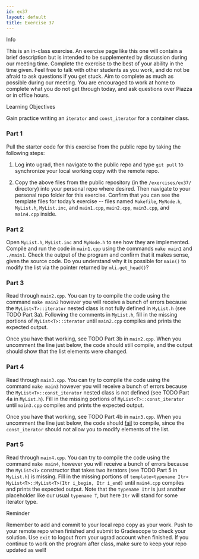 ```yaml
---
id: ex37
layout: default
title: Exercise 37
---
```


<div class='admonition info'>
<div class='title'>Info</div>
<div class='content'>
<p>This is an in-class exercise. An exercise page like this one will contain a brief description but is intended to be supplemented by discussion during our meeting time. Complete the exercise to the best of your ability in the time given. Feel free to talk with other students as you work, and do not be afraid to ask questions if you get stuck. Aim to complete as much as possible during our meeting. You are encouraged to work at home to complete what you do not get through today, and ask questions over Piazza or in office hours.</p>
</div>
</div>

<div class='admonition tip'>
<div class='title'>Learning Objectives</div>
<div class='content'>
<p>Gain practice writing an <code>iterator</code> and <code>const_iterator</code> for a container class.</p>
</div>
</div>

### Part 1
Pull the starter code for this exercise from the public repo by taking the following steps:

1.	Log into ugrad, then navigate to the public repo and type `git pull` to synchronize your local working copy with the remote repo.

2.	Copy the above files from the public repository (in the `/exercises/ex37/` directory) into your personal repo where desired. Then navigate to your personal repo folder for this exercise. Confirm that you can see the template files for today’s exercise -- files named `Makefile`, `MyNode.h`, `MyList.h`, `MyList.inc`, and `main1.cpp`, `main2.cpp`, `main3.cpp`, and `main4.cpp` inside.


### Part 2
Open `MyList.h`, `MyList.inc` and `MyNode.h` to see how they are implemented. Compile and run the code in `main1.cpp` using the commands `make main1` and `./main1`. Check the output of the program and confirm that it makes sense, given the source code. Do you understand why it is possible for `main()` to modify the list via the pointer returned by `mli.get_head()`?

### Part 3
Read through `main2.cpp`.  You can try to compile the code using the command `make main2` however you will receive a bunch of errors because the `MyList<T>::iterator` nested class is not fully defined in `MyList.h` (see TODO Part 3a).  Following the comments in `MyList.h`, fill in the missing portions of `MyList<T>::iterator` until `main2.cpp` compiles and prints the expected output.

Once you have that working, see TODO Part 3b in `main2.cpp`.  When you uncomment the line just below, the code should still compile, and the output should show that the list elements were changed.

### Part 4
Read through `main3.cpp`.  You can try to compile the code using the command `make main3` however you will receive a bunch of errors because the `MyList<T>::const_iterator` nested class is not defined (see TODO Part 4a in `MyList.h`).  Fill in the missing portions of `MyList<T>::const_iterator` until `main3.cpp` compiles and prints the expected output.

Once you have that working, see TODO Part 4b in `main3.cpp`.  When you uncomment the line just below, the code should <u>fail</u> to compile, since the `const_iterator` should not allow you to modify elements of the list.


### Part 5
Read through `main4.cpp`.  You can try to compile the code using the command `make main4`, however you will receive a bunch of errors because the `MyList<T>` constructor that takes two iterators (see TODO Part 5 in `MyList.h`) is missing.  Fill in the missing portions of `template<typename Itr> MyList<T>::MyList<T>(Itr i_begin, Itr i_end)` until `main4.cpp` compiles and prints the expected output. Note that the `typename Itr` is just another placeholder like our usual `typename T`, but here `Itr` will stand for some iterator type.

<div class='admonition tip'>
<div class='title'>Reminder</div>
<div class='content'>
<p>Remember to add and commit to your local repo copy as your work. Push to your remote repo when finished and submit to Gradescope to check your solution. Use <code>exit</code> to logout from your ugrad account when finished. If you continue to work on the program after class, make sure to keep your repo updated as well!</p>
</div>
</div>
